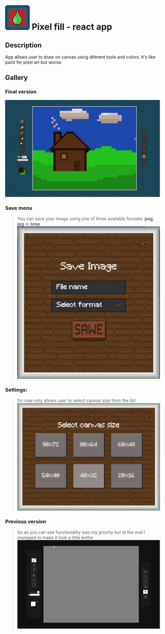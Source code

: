 

#  ![App logo](https://raw.githubusercontent.com/Pawel-Matuszak/pixel-art-editor/master/src/content/logo.png?token=ANOL2UI7YAYVWL2QQVUXSCDBF2HZO) Pixel fill - react app


## Description
App allows user to draw on canvas using diferent tools and colors.  It's like paint for pixel art but worse.
## Gallery
### Final version
>
![enter image description here](https://raw.githubusercontent.com/Pawel-Matuszak/pixel-art-editor/master/gallery/main.png?token=ANOL2UPEO5TJD6JZWW7PZ7DBF2MTO)

### Save menu
> You can save your image using one of three available formats: **png**, **jpg** or **bmp**.
![enter image description here](https://raw.githubusercontent.com/Pawel-Matuszak/pixel-art-editor/master/gallery/save.PNG?token=ANOL2UJ2OIHFZDGLOCTUD6DBF2MWQ)

### Settings:
> for now only allows user to select canvas size from the list
![enter image description here](https://raw.githubusercontent.com/Pawel-Matuszak/pixel-art-editor/master/gallery/settings.PNG?token=ANOL2UJHTJS3VTU7HTSF7VTBF2MW2)

### Previous version
> So as you can see functionality was my priority
> but at the end I managed to make it look a little better![enter image description here](https://raw.githubusercontent.com/Pawel-Matuszak/pixel-art-editor/master/gallery/alpha.PNG?token=ANOL2UI2JMZMSXZHELUDZFLBF2PPU)